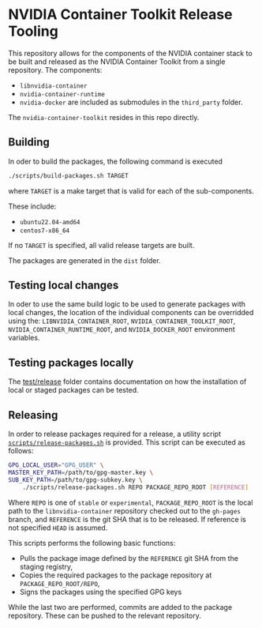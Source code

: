 # NVIDIA Container Toolkit Release Tooling

This repository allows for the components of the NVIDIA container stack to be
built and released as the NVIDIA Container Toolkit from a single repository. The components:
* `libnvidia-container`
* `nvidia-container-runtime`
* `nvidia-docker`
are included as submodules in the `third_party` folder.

The `nvidia-container-toolkit` resides in this repo directly.

## Building

In oder to build the packages, the following command is executed
```sh
./scripts/build-packages.sh TARGET
```
where `TARGET` is a make target that is valid for each of the sub-components.

These include:
* `ubuntu22.04-amd64`
* `centos7-x86_64`

If no `TARGET` is specified, all valid release targets are built.

The packages are generated in the `dist` folder.

## Testing local changes

In oder to use the same build logic to be used to generate packages with local changes,
the location of the individual components can be overridded using the: `LIBNVIDIA_CONTAINER_ROOT`,
`NVIDIA_CONTAINER_TOOLKIT_ROOT`, `NVIDIA_CONTAINER_RUNTIME_ROOT`, and `NVIDIA_DOCKER_ROOT`
environment variables.

## Testing packages locally

The [test/release](./test/release/) folder contains documentation on how the installation of local or staged packages can be tested.


## Releasing

In order to release packages required for a release, a utility script
[`scripts/release-packages.sh`](./scripts/release-packages.sh) is provided.
This script can be executed as follows:

```bash
GPG_LOCAL_USER="GPG_USER" \
MASTER_KEY_PATH=/path/to/gpg-master.key \
SUB_KEY_PATH=/path/to/gpg-subkey.key \
    ./scripts/release-packages.sh REPO PACKAGE_REPO_ROOT [REFERENCE]
```

Where `REPO` is one of `stable` or `experimental`, `PACKAGE_REPO_ROOT` is the local path to the `libnvidia-container` repository checked out to the `gh-pages` branch, and `REFERENCE` is the git SHA that is to be released. If reference is not specified `HEAD` is assumed.

This scripts performs the following basic functions:
* Pulls the package image defined by the `REFERENCE` git SHA from the staging registry,
* Copies the required packages to the package repository at `PACKAGE_REPO_ROOT/REPO`,
* Signs the packages using the specified GPG keys

While the last two are performed, commits are added to the package repository. These can be pushed to the relevant repository.

